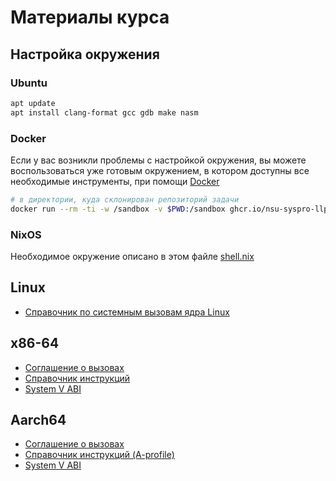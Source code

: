 # Материалы курса

## Настройка окружения

### Ubuntu

```sh
apt update
apt install clang-format gcc gdb make nasm
```

### Docker

Если у вас возникли проблемы с настройкой окружения, вы можете воспользоваться
уже готовым окружением, в котором доступны все необходимые инструменты, при
помощи [Docker](https://docs.docker.com/desktop/setup/install/linux/)

```sh
# в директории, куда склонирован репозиторий задачи
docker run --rm -ti -w /sandbox -v $PWD:/sandbox ghcr.io/nsu-syspro-llp/runner
```

### NixOS

Необходимое окружение описано в этом файле [shell.nix](./shell.nix)

## Linux

- [Справочник по системным вызовам ядра Linux](https://www.chromium.org/chromium-os/developer-library/reference/linux-constants/syscalls/)

## x86-64

- [Соглашение о вызовах](https://stackoverflow.com/a/2538212)
- [Справочник инструкций](https://www.felixcloutier.com/x86/)
- [System V ABI](https://gitlab.com/x86-psABIs/x86-64-ABI/-/jobs/artifacts/master/raw/x86-64-ABI/abi.pdf?job=build)

## Aarch64

- [Соглашение о вызовах](./arm64_docs/procedure_call_standard.pdf)
- [Справочник инструкций (A-profile)](./arm64_docs/a64_isa_a_profile.pdf)
- [System V ABI](./arm64_docs/system_v_abi.pdf)

